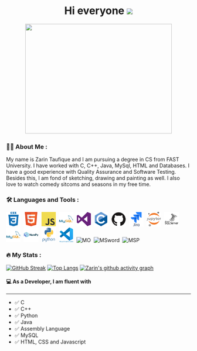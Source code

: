 <div id="header" align="center">
  <h1>
  Hi everyone
  <img src="https://media.giphy.com/media/hvRJCLFzcasrR4ia7z/giphy.gif" width="30px"/>
</h1>
</div>

<div align="center">
  <img src="https://media1.giphy.com/media/h408T6Y5GfmXBKW62l/giphy.gif?cid=ecf05e472d4inhv8kshwvb2sav71l4q6pgd7gfhiox7qaxo7&rid=giphy.gif&ct=g" width="400" height="300"/>
</div>

### :woman_technologist: About Me :
My name is Zarin Taufique and I am pursuing a degree in CS from FAST University. I have worked with  C, C++, Java, MySql, HTML and Databases. I have a good experience with Quality Assurance and Software Testing. Besides this, I am fond of sketching, drawing and painting as well. I also love to watch comedy sitcoms and seasons in my free time.

### :hammer_and_wrench: Languages and Tools :
<div>
  <img src="https://github.com/devicons/devicon/blob/master/icons/css3/css3-plain-wordmark.svg"  title="CSS3" alt="CSS" width="40" height="40"/>&nbsp;
  <img src="https://github.com/devicons/devicon/blob/master/icons/html5/html5-original.svg" title="HTML5" alt="HTML" width="40" height="40"/>&nbsp;
  <img src="https://github.com/devicons/devicon/blob/master/icons/javascript/javascript-original.svg" title="JavaScript" alt="JavaScript" width="40" height="40"/>&nbsp;
  <img src="https://github.com/devicons/devicon/blob/master/icons/mysql/mysql-original-wordmark.svg" title="MySQL"  alt="MySQL" width="40" height="40"/>&nbsp;
   <img src="https://github.com/devicons/devicon/blob/master/icons/visualstudio/visualstudio-plain.svg"  title="Visual Studio" alt="VS" width="40" height="40"/>&nbsp;
  <img src="https://github.com/devicons/devicon/blob/master/icons/c/c-original.svg"  title="C" alt="C" width="40" height="40"/>&nbsp;
  <img src="https://github.com/devicons/devicon/blob/master/icons/github/github-original.svg"  title="Github" alt="github" width="40" height="40"/>&nbsp;
  <img src="https://github.com/devicons/devicon/blob/master/icons/jira/jira-original-wordmark.svg"  title="Jira" alt="jira" width="40" height="40"/>&nbsp;
  <img src="https://github.com/devicons/devicon/blob/master/icons/jupyter/jupyter-original-wordmark.svg"  title="Jupyter" alt="Jupyter" width="40" height="40"/>&nbsp;
  <img src="https://github.com/devicons/devicon/blob/master/icons/microsoftsqlserver/microsoftsqlserver-plain-wordmark.svg"  title="SQL" alt="SQL" width="40" height="40"/>&nbsp;
  <img src="https://github.com/devicons/devicon/blob/master/icons/mysql/mysql-original-wordmark.svg"  title="MySQL" alt="MYSQL" width="40" height="40"/>&nbsp;
  <img src="https://github.com/devicons/devicon/blob/master/icons/numpy/numpy-original-wordmark.svg"  title="numpy" alt="numpy" width="40" height="40"/>&nbsp;
  <img src="https://github.com/devicons/devicon/blob/master/icons/python/python-original-wordmark.svg"  title="Python" alt="Python" width="40" height="40"/>&nbsp;
  <img src="https://github.com/devicons/devicon/blob/master/icons/vscode/vscode-original-wordmark.svg"  title="VScode" alt="VSC" width="40" height="40"/>&nbsp;
  <img src="https://upload.wikimedia.org/wikipedia/commons/thumb/5/5f/Microsoft_Office_logo_%282019–present%29.svg/2048px-Microsoft_Office_logo_%282019–present%29.svg.png"  title="Office" alt="MO" width="40" height="40"/>&nbsp;
  <img src="https://i.pinimg.com/564x/46/aa/96/46aa967637e21e2a7f7bbef5196a663c.jpg"  title="Word" alt="MSword" width="40" height="40"/>&nbsp;
  <img src="https://1000logos.net/wp-content/uploads/2020/08/Microsoft-PowerPoint-Logo-500x313.png"  title="Powerpoint" alt="MSP" width="60" height="40"/>&nbsp;
</div>

### :fire: My Stats :
[![GitHub Streak](https://github-readme-streak-stats.herokuapp.com?user=zarinTaufique&theme=black-ice)](https://git.io/streak-stats)
[![Top Langs](https://github-readme-stats.vercel.app/api/top-langs/?username=zarinTaufique&theme=tokyonight&layout=compact)](https://github.com/zarnTaufique/github-readme-stats)
[![Zarin's github activity graph](https://github-readme-activity-graph.cyclic.app/graph?username=zarintaufique&bg_color=fffff0&color=708090&line=24292e&point=24292e&area=true&hide_border=true)](https://github.com/zarintaufique/github-readme-activity-graph)

#### :computer: As a Developer, I am fluent with 
***

- ✅ C
- ✅ C++
- ✅ Python
- ✅ Java
- ✅ Assembly Language
- ✅ MySQL
- ✅ HTML, CSS and Javascript

